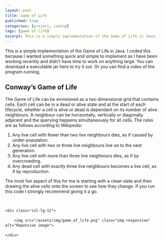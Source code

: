 ```yaml
---
layout: post
title: Game of Life
published: true
categories: [project, coding]
tags: [game of life]
excerpt: This is a simple implementation of the Game of Life in Java. I coded this because I wanted something quick and simple to implement as I have been working recently and didn’t have time to work on anything large. You can download a executable jar here to try it out. Or you can find a video of the program running.
---
```


This is a simple implementation of the Game of Life in Java. I coded this because I wanted something quick and simple to implement as I have been working recently and didn’t have time to work on anything large. You can download a executable jar here to try it out. Or you can find a video of the program running.

Conway’s Game of Life
---------------------
The Game of Life can be envisioned as a two dimensional grid that contains cells. Each cell can be in a dead or alive state and at the start of each lifecycle, whether a cell is alive or dead is dependant on its number of alive neighbours. A neighbour can be horizontally, vertically or diagonally adjacent  and the querying happens simultaneously for all cells. The rules are as follows according to Wikipedia:

1. Any live cell with fewer than two live neighbours dies, as if caused by under-population.
2. Any live cell with two or three live neighbours live on to the next generation.
3. Any live cell with more than three live neighbours dies, as if by overcrowding.
4. Any dead cell with exactly three live neighbours becomes a live cell, as if by reproduction.

The most fun aspect of this for me is starting with a clean slate and then drawing the alive cells onto the screen to see how they change. If you run this code I strongly recommend giving it a go.

<br>

<div class="row">

	<div class="col-lg-12">

		<img src="/assets/img/game_of_life.png" class="img-responsive" alt="Reponsive image">

	</div>

</div>

